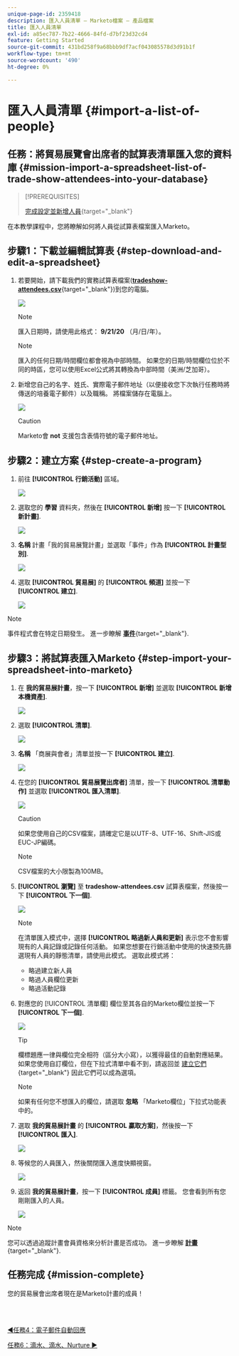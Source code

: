 ```yaml
---
unique-page-id: 2359418
description: 匯入人員清單 — Marketo檔案 — 產品檔案
title: 匯入人員清單
exl-id: a85ec787-7b22-4666-84fd-d7bf23d32cd4
feature: Getting Started
source-git-commit: 431bd258f9a68bbb9df7acf043085578d3d91b1f
workflow-type: tm+mt
source-wordcount: '490'
ht-degree: 0%

---
```


# 匯入人員清單 {#import-a-list-of-people}

## 任務：將貿易展覽會出席者的試算表清單匯入您的資料庫 {#mission-import-a-spreadsheet-list-of-trade-show-attendees-into-your-database}

>[!PREREQUISITES]
>
>[完成設定並新增人員](/help/marketo/getting-started/quick-wins/get-set-up-and-add-a-person.md){target="_blank"}

在本教學課程中，您將瞭解如何將人員從試算表檔案匯入Marketo。

## 步驟1：下載並編輯試算表 {#step-download-and-edit-a-spreadsheet}

1. 若要開始，請下載我們的實務試算表檔案([**tradeshow-attendees.csv**](/help/marketo/getting-started/assets/tradeshow-attendees.csv){target="_blank"})到您的電腦。

   ![](assets/import-a-list-of-people-1.png)

   >[!NOTE]
   >
   >匯入日期時，請使用此格式： **9/21/20** （月/日/年）。

   >[!NOTE]
   >
   >匯入的任何日期/時間欄位都會視為中部時間。 如果您的日期/時間欄位位於不同的時區，您可以使用Excel公式將其轉換為中部時間（美洲/芝加哥）。

1. 新增您自己的名字、姓氏、實際電子郵件地址（以便接收您下次執行任務時將傳送的培養電子郵件）以及職稱。 將檔案儲存在電腦上。

   ![](assets/import-a-list-of-people-2.png)

   >[!CAUTION]
   >
   >Marketo會 **not** 支援包含表情符號的電子郵件地址。

## 步驟2：建立方案 {#step-create-a-program}

1. 前往 **[!UICONTROL 行銷活動]** 區域。

   ![](assets/import-a-list-of-people-3.png)

1. 選取您的 **學習** 資料夾，然後在 **[!UICONTROL 新增]** 按一下 **[!UICONTROL 新計畫]**.

   ![](assets/import-a-list-of-people-4.png)

1. **名稱** 計畫「我的貿易展覽計畫」並選取「事件」作為 **[!UICONTROL 計畫型別]**.

   ![](assets/import-a-list-of-people-5.png)

1. 選取 **[!UICONTROL 貿易展]** 的 **[!UICONTROL 頻道]** 並按一下 **[!UICONTROL 建立]**.

   ![](assets/import-a-list-of-people-6.png)

>[!NOTE]
>
>事件程式會在特定日期發生。 進一步瞭解 [**事件**](/help/marketo/product-docs/demand-generation/events/understanding-events/understanding-event-programs.md){target="_blank"}.

## 步驟3：將試算表匯入Marketo {#step-import-your-spreadsheet-into-marketo}

1. 在 **我的貿易展計畫**，按一下 **[!UICONTROL 新增]** 並選取 **[!UICONTROL 新增本機資產]**.

   ![](assets/import-a-list-of-people-7.png)

1. 選取 **[!UICONTROL 清單]**.

   ![](assets/import-a-list-of-people-8.png)

1. **名稱** 「商展與會者」清單並按一下 **[!UICONTROL 建立]**.

   ![](assets/import-a-list-of-people-9.png)

1. 在您的 **[!UICONTROL 貿易展覽出席者]** 清單，按一下 **[!UICONTROL 清單動作]** 並選取 **[!UICONTROL 匯入清單]**.

   ![](assets/import-a-list-of-people-10.png)

   >[!CAUTION]
   >
   >如果您使用自己的CSV檔案，請確定它是以UTF-8、UTF-16、Shift-JIS或EUC-JP編碼。

   >[!NOTE]
   >
   >CSV檔案的大小限製為100MB。

1. **[!UICONTROL 瀏覽]** 至 **tradeshow-attendees.csv** 試算表檔案，然後按一下 **[!UICONTROL 下一個]**.

   ![](assets/import-a-list-of-people-11.png)

   >[!NOTE]
   >
   >在清單匯入模式中，選擇 **[!UICONTROL 略過新人員和更新]** 表示您不會影響現有的人員記錄或記錄任何活動。 如果您想要在行銷活動中使用的快速預先篩選現有人員的靜態清單，請使用此模式。 選取此模式將：
   >
   > * 略過建立新人員
   > * 略過人員欄位更新
   > * 略過活動記錄

1. 對應您的 [!UICONTROL 清單欄] 欄位至其各自的Marketo欄位並按一下 **[!UICONTROL 下一個]**.

   ![](assets/import-a-list-of-people-12.png)

   >[!TIP]
   >
   >欄標題應一律與欄位完全相符（區分大小寫），以獲得最佳的自動對應結果。 如果您使用自訂欄位，但在下拉式清單中看不到，請返回並 [建立它們](/help/marketo/product-docs/administration/field-management/create-a-custom-field-in-marketo.md){target="_blank"} 因此它們可以成為選項。

   >[!NOTE]
   >
   >如果有任何您不想匯入的欄位，請選取 **忽略** 「Marketo欄位」下拉式功能表中的。

1. 選取 **我的貿易展計畫** 的 **[!UICONTROL 贏取方案]**，然後按一下 **[!UICONTROL 匯入]**.

   ![](assets/import-a-list-of-people-13.png)

1. 等候您的人員匯入，然後關閉匯入進度快顯視窗。

   ![](assets/import-a-list-of-people-14.png)

1. 返回 **我的貿易展計畫**，按一下 **[!UICONTROL 成員]** 標籤。 您會看到所有您剛剛匯入的人員。

   ![](assets/import-a-list-of-people-15.png)

>[!NOTE]
>
>您可以透過追蹤計畫會員資格來分析計畫是否成功。 進一步瞭解 [**計畫**](/help/marketo/product-docs/core-marketo-concepts/programs/creating-programs/understanding-programs.md){target="_blank"}.

## 任務完成 {#mission-complete}

您的貿易展會出席者現在是Marketo計畫的成員！

<br> 

[◄任務4：電子郵件自動回應](/help/marketo/getting-started/quick-wins/email-auto-response.md)

[任務6：滴水、滴水、Nurture ►](/help/marketo/getting-started/quick-wins/drip-drip-nurture.md)
